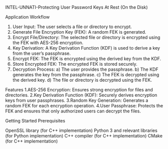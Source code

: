 INTEL-UNNATI-Protecting User Password Keys At Rest (On the Disk)

Application Workflow

1. User Input: The user selects a file or directory to encrypt.
2. Generate File Encryption Key (FEK): A random FEK is generated.
3. Encrypt File/Directory: The selected file or directory is encrypted using the FEK with AES-256 encryption.
4. Key Derivation: A Key Derivation Function (KDF) is used to derive a key from the user’s passphrase.
5. Encrypt FEK: The FEK is encrypted using the derived key from the KDF.
6. Store Encrypted FEK: The encrypted FEK is stored securely.
7. Decryption Process:
   a) The user provides the passphrase.
   b) The KDF generates the key from the passphrase.
   c) The FEK is decrypted using the derived key.
   d) The file or directory is decrypted using the FEK.

Features
  1.AES-256 Encryption: Ensures strong encryption for files and directories.
  2.Key Derivation Function (KDF): Securely derives encryption keys from user passphrases.
  3.Random Key Generation: Generates a random FEK for each encryption operation.
  4.User Passphrase: Protects the FEK and ensures that only authorized users can decrypt the files.

Getting Started
Prerequisites

  OpenSSL library (for C++ implementation)
  Python 3 and relevant libraries (for Python implementation)
  C++ compiler (for C++ implementation)
  CMake (for C++ implementation)
